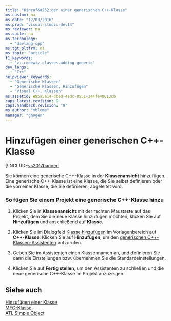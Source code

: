 ```yaml
---
title: "Hinzuf&#252;gen einer generischen C++-Klasse"
ms.custom: na
ms.date: "12/03/2016"
ms.prod: "visual-studio-dev14"
ms.reviewer: na
ms.suite: na
ms.technology: 
  - "devlang-cpp"
ms.tgt_pltfrm: na
ms.topic: "article"
f1_keywords: 
  - "vc.codewiz.classes.adding.generic"
dev_langs: 
  - "C++"
helpviewer_keywords: 
  - "Generische Klassen"
  - "Generische Klassen, Hinzufügen"
  - "Visual C++, Klassen"
ms.assetid: e95a5a14-dbed-4edc-8551-344fe48613cb
caps.latest.revision: 9
caps.handback.revision: "9"
ms.author: "mblome"
manager: "ghogen"
---
```

# Hinzuf&#252;gen einer generischen C++-Klasse
[!INCLUDE[vs2017banner](../assembler/inline/includes/vs2017banner.md)]

Sie können eine generische C\+\+\-Klasse in der **Klassenansicht** hinzufügen.  Eine generische C\+\+\-Klasse ist eine Klasse, die Sie selbst definieren oder die von einer Klasse, die Sie definieren, abgeleitet wird.  
  
### So fügen Sie einem Projekt eine generische C\+\+\-Klasse hinzu  
  
1.  Klicken Sie in **Klassenansicht** mit der rechten Maustaste auf das Projekt, dem Sie die neue Klasse hinzufügen möchten, klicken Sie auf **Hinzufügen** und anschließend auf **Klasse**.  
  
2.  Klicken Sie im Dialogfeld [Klasse hinzufügen](../ide/add-class-dialog-box.md) im Vorlagenbereich auf **C\+\+\-Klasse**.  Klicken Sie auf **Hinzufügen**, um den [generischen C\+\+\-Klassen\-Assistenten](../ide/generic-cpp-class-wizard.md) aufzurufen.  
  
3.  Geben Sie im Assistenten einen Klassennamen an, und definieren Sie dann die Einstellungen bzw. übernehmen Sie die Standardeinstellungen.  
  
4.  Klicken Sie auf **Fertig stellen**, um den Assistenten zu schließen und die neue generische C\+\+\-Klasse im Projekt anzuzeigen.  
  
## Siehe auch  
 [Hinzufügen einer Klasse](../ide/adding-a-class-visual-cpp.md)   
 [MFC\-Klasse](../mfc/reference/adding-an-mfc-class.md)   
 [ATL Simple Object](../atl/reference/adding-an-atl-simple-object.md)